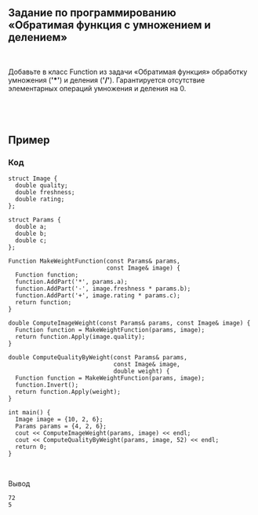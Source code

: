 Задание по программированию<br>«Обратимая функция с умножением и делением»
--------------------------------------------------------------------------

 

Добавьте в класс Function из задачи «Обратимая функция» обработку умножения
(**'\*'**) и деления (**'/'**). Гарантируется отсутствие элементарных операций
умножения и деления на 0.

 
-

Пример
------

### Код

~~~~~~~~~~~~~~~~~~~~~~~~~~~~~~~~~~~~~~~~~~~~~~~~~~~~~~~~~~~~~~~~~~~~~~~~~~~~~~~~
struct Image {
  double quality;
  double freshness;
  double rating;
};

struct Params {
  double a;
  double b;
  double c;
};

Function MakeWeightFunction(const Params& params,
                            const Image& image) {
  Function function;
  function.AddPart('*', params.a);
  function.AddPart('-', image.freshness * params.b);
  function.AddPart('+', image.rating * params.c);
  return function;
}

double ComputeImageWeight(const Params& params, const Image& image) {
  Function function = MakeWeightFunction(params, image);
  return function.Apply(image.quality);
}

double ComputeQualityByWeight(const Params& params,
                              const Image& image,
                              double weight) {
  Function function = MakeWeightFunction(params, image);
  function.Invert();
  return function.Apply(weight);
}

int main() {
  Image image = {10, 2, 6};
  Params params = {4, 2, 6};
  cout << ComputeImageWeight(params, image) << endl;
  cout << ComputeQualityByWeight(params, image, 52) << endl;
  return 0;
}
~~~~~~~~~~~~~~~~~~~~~~~~~~~~~~~~~~~~~~~~~~~~~~~~~~~~~~~~~~~~~~~~~~~~~~~~~~~~~~~~

 

Вывод

~~~~~~~~~~~~~~~~~~~~~~~~~~~~~~~~~~~~~~~~~~~~~~~~~~~~~~~~~~~~~~~~~~~~~~~~~~~~~~~~
72
5
~~~~~~~~~~~~~~~~~~~~~~~~~~~~~~~~~~~~~~~~~~~~~~~~~~~~~~~~~~~~~~~~~~~~~~~~~~~~~~~~
